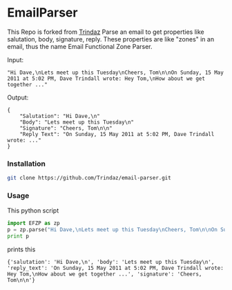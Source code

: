 # EmailParser

This Repo is forked from [Trindaz](https://github.com/Trindaz/EFZP)
Parse an email to get properties like salutation, body, signature, reply. These properties are like "zones" in an email, thus the name Email Functional Zone Parser.

Input:

```
"Hi Dave,\nLets meet up this Tuesday\nCheers, Tom\n\nOn Sunday, 15 May 2011 at 5:02 PM, Dave Trindall wrote: Hey Tom,\nHow about we get together ..."
```

Output:

```
{
	"Salutation": "Hi Dave,\n"
	"Body": "Lets meet up this Tuesday\n"
	"Signature": "Cheers, Tom\n\n"
	"Reply Text": "On Sunday, 15 May 2011 at 5:02 PM, Dave Trindall wrote: ..."
}
```

### Installation

```bash
git clone https://github.com/Trindaz/email-parser.git
```

### Usage

This python script

```python
import EFZP as zp
p = zp.parse("Hi Dave,\nLets meet up this Tuesday\nCheers, Tom\n\nOn Sunday, 15 May 2011 at 5:02 PM, Dave Trindall wrote: Hey Tom,\nHow about we get together ...")
print p

```

prints this

```
{'salutation': 'Hi Dave,\n', 'body': 'Lets meet up this Tuesday\n', 'reply_text': 'On Sunday, 15 May 2011 at 5:02 PM, Dave Trindall wrote: Hey Tom,\nHow about we get together ...', 'signature': 'Cheers, Tom\n\n'}
```
